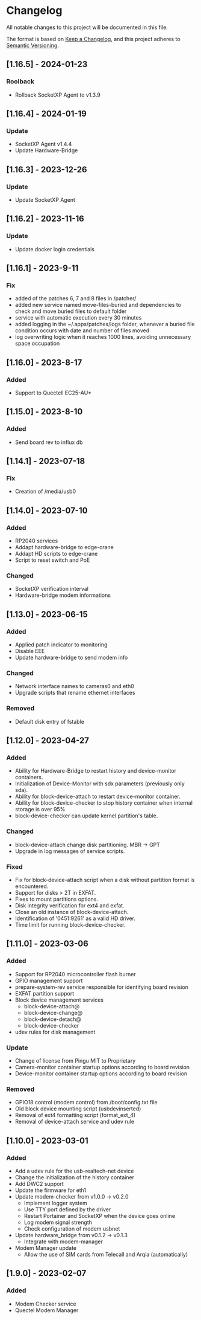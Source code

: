 # Changelog

All notable changes to this project will be documented in this file.

The format is based on [Keep a Changelog](https://keepachangelog.com/en/1.0.0/),
and this project adheres to [Semantic Versioning](https://semver.org/spec/v2.0.0.html).

## [1.16.5] - 2024-01-23

### Roolback

- Rollback SocketXP Agent to v1.3.9

## [1.16.4] - 2024-01-19

### Update

- SocketXP Agent v1.4.4
- Update Hardware-Bridge

## [1.16.3] - 2023-12-26

### Update

- Update SocketXP Agent

## [1.16.2] - 2023-11-16

### Update

- Update docker login credentials

## [1.16.1] - 2023-9-11

### Fix

- added of the patches 6, 7 and 8 files in /patcher/
- added new service named move-files-buried and dependencies to check and move buried files to default folder
- service with automatic execution every 30 minutes
- added logging in the ~/.apps/patches/logs folder, whenever a buried file condition occurs with date and number of files moved
- log overwriting logic when it reaches 1000 lines, avoiding unnecessary space occupation

## [1.16.0] - 2023-8-17

### Added
- Support to Quectell EC25-AU*

## [1.15.0] - 2023-8-10

### Added
- Send board rev to influx db

## [1.14.1] - 2023-07-18

### Fix
- Creation of /media/usb0

## [1.14.0] - 2023-07-10

### Added
- RP2040 services
- Addapt hardware-bridge to edge-crane
- Addapt HD scripts to edge-crane
- Script to reset switch and PoE

### Changed
- SocketXP verification interval
- Hardware-bridge modem informations

## [1.13.0] - 2023-06-15

### Added
- Applied patch indicator to monitoring
- Disable EEE
- Update hardware-bridge to send modem info

### Changed
- Network interface names to cameras0 and eth0
- Upgrade scripts that rename ethernet interfaces

### Removed
- Default disk entry of fstable

## [1.12.0] - 2023-04-27

### Added
- Ability for Hardware-Bridge to restart history and device-monitor containers.
- Initialization of Device-Monitor with sdx parameters (previously only sda).
- Ability for block-device-attach to restart device-monitor container.
- Ability for block-device-checker to stop history container when internal storage is over 95%
- block-device-checker can update kernel partition's table.

### Changed
- block-device-attach change disk partitioning. MBR -> GPT
- Upgrade in log messages of service scripts.

### Fixed
- Fix for block-device-attach script when a disk without partition format is encountered.
- Support for disks > 2T in EXFAT.
- Fixes to mount partitions options.
- Disk integrity verification for ext4 and exfat.
- Close an old instance of block-device-attach.
- Identification of '0451:9261' as a valid HD driver.
- Time limit for running block-device-checker.

## [1.11.0] - 2023-03-06

### Added
- Support for RP2040 microcontroller flash burner
- GPIO management support
- prepare-system-rev service responsible for identifying board revision
- EXFAT partition support
- Block device management services
    - block-device-attach@
    - block-device-change@
    - block-device-detach@
    - block-device-checker
- udev rules for disk management

### Update
- Change of license from Pingu MIT to Proprietary
- Camera-monitor container startup options according to board revision
- Device-monitor container startup options according to board revision

### Removed
- GPIO18 control (modem control) from /boot/config.txt file
- Old block device mounting script (usbdevinserted)
- Removal of ext4 formatting script (format_ext_4)
- Removal of device-attach service and udev rule

## [1.10.0] - 2023-03-01

### Added
- Add a udev rule for the usb-realtech-net device
- Change the initialization of the history container
- Add DWC2 support
- Update the firmware for eth1
- Update modem-checker from v1.0.0 -> v0.2.0
    - Implement logger system
    - Use TTY port defined by the driver
    - Restart Portainer and SocketXP when the device goes online
    - Log modem signal strength
    - Check configuration of modem usbnet
- Update hardware_bridge from v0.1.2 -> v0.1.3
    - Integrate with modem-manager
- Modem Manager update
    - Allow the use of SIM cards from Telecall and Arqia (automatically)

## [1.9.0] - 2023-02-07

### Added
- Modem Checker service
- Quectel Modem Manager